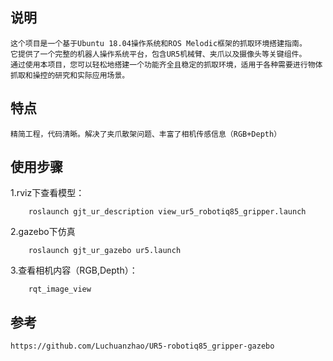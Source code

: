 ## 说明
    这个项目是一个基于Ubuntu 18.04操作系统和ROS Melodic框架的抓取环境搭建指南。
    它提供了一个完整的机器人操作系统平台，包含UR5机械臂、夹爪以及摄像头等关键组件。
    通过使用本项目，您可以轻松地搭建一个功能齐全且稳定的抓取环境，适用于各种需要进行物体抓取和操控的研究和实际应用场景。
## 特点
    精简工程，代码清晰。解决了夹爪散架问题、丰富了相机传感信息（RGB+Depth）
## 使用步骤

1.rviz下查看模型：  
```
    roslaunch gjt_ur_description view_ur5_robotiq85_gripper.launch
```
2.gazebo下仿真
```
    roslaunch gjt_ur_gazebo ur5.launch
```
3.查看相机内容（RGB,Depth）：
```
    rqt_image_view
```
## 参考
    https://github.com/Luchuanzhao/UR5-robotiq85_gripper-gazebo
